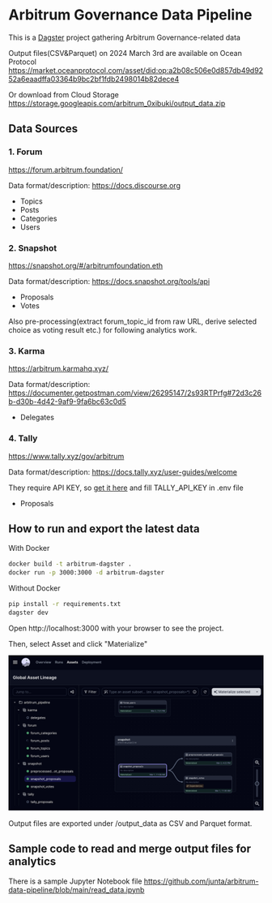 # Arbitrum Governance Data Pipeline

This is a [Dagster](https://dagster.io/) project gathering Arbitrum Governance-related data

Output files(CSV&Parquet) on 2024 March 3rd are available on Ocean Protocol
https://market.oceanprotocol.com/asset/did:op:a2b08c506e0d857db49d9252a6eaadffa03364b9bc2bf1fdb2498014b82dece4

Or download from Cloud Storage
https://storage.googleapis.com/arbitrum_0xibuki/output_data.zip

## Data Sources

### 1. Forum

https://forum.arbitrum.foundation/

Data format/description: https://docs.discourse.org

- Topics
- Posts
- Categories
- Users

### 2. Snapshot

https://snapshot.org/#/arbitrumfoundation.eth

Data format/description: https://docs.snapshot.org/tools/api

- Proposals
- Votes

Also pre-processing(extract forum_topic_id from raw URL, derive selected choice as voting result etc.) for following analytics work.

### 3. Karma

https://arbitrum.karmahq.xyz/

Data format/description: https://documenter.getpostman.com/view/26295147/2s93RTPrfg#72d3c26b-d30b-4d42-9af9-9fa6bc63c0d5

- Delegates

### 4. Tally

https://www.tally.xyz/gov/arbitrum

Data format/description: https://docs.tally.xyz/user-guides/welcome

They require API KEY, so [get it here](https://docs.tally.xyz/user-guides/welcome#how-to-use-the-tally-api) and fill TALLY_API_KEY in .env file

- Proposals

## How to run and export the latest data

With Docker

```bash
docker build -t arbitrum-dagster .
docker run -p 3000:3000 -d arbitrum-dagster
```

Without Docker

```bash
pip install -r requirements.txt
dagster dev
```

Open http://localhost:3000 with your browser to see the project.

Then, select Asset and click "Materialize"

![Dagster Image](https://raw.githubusercontent.com/junta/arbitrum-data-pipeline/main/images/sample_dagster_lineage.png)

Output files are exported under /output_data as CSV and Parquet format.

## Sample code to read and merge output files for analytics

There is a sample Jupyter Notebook file
https://github.com/junta/arbitrum-data-pipeline/blob/main/read_data.ipynb
